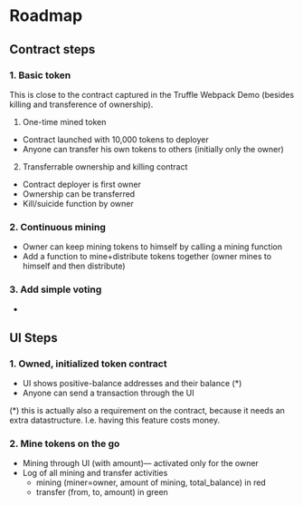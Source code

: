 
# Roadmap

## Contract steps

### 1. Basic token

This is close to the contract captured in the Truffle Webpack Demo
(besides killing and transference of ownership).

1. One-time mined token
  * Contract launched with 10,000 tokens to deployer
  * Anyone can transfer his own tokens to others (initially only the owner)
2. Transferrable ownership and killing contract
  * Contract deployer is first owner
  * Ownership can be transferred
  * Kill/suicide function by owner



### 2. Continuous mining

* Owner can keep mining tokens to himself by calling a mining function
* Add a function to mine+distribute tokens together (owner mines to himself and then distribute)

### 3. Add simple voting

*

## UI Steps

### 1. Owned, initialized token contract

* UI shows positive-balance addresses and their balance (*)
* Anyone can send a transaction through the UI

(*) this is actually also a requirement on the contract, because it needs an extra datastructure. I.e. having this feature costs money.

### 2. Mine tokens on the go

* Mining through UI (with amount)— activated only for the owner
* Log of all mining and transfer activities
  * mining (miner=owner, amount of mining, total_balance) in red
  * transfer (from, to, amount) in green

